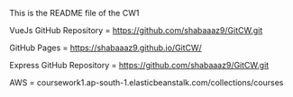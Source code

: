 This is the README file of the CW1

VueJs GitHub Repository = https://github.com/shabaaaz9/GitCW.git

GitHub Pages = https://shabaaaz9.github.io/GitCW/

Express GitHub Repository = https://github.com/shabaaaz9/GitCW.git

AWS = coursework1.ap-south-1.elasticbeanstalk.com/collections/courses

